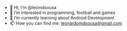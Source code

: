 - 👋 Hi, I’m @leomdsousa
- 👀 I’m interested in programming, football and games
- 🌱 I’m currently learning about Android Development
- 📫 How you can find me: leonardomdsousa@gmail.com
